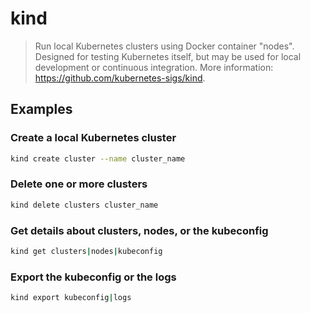# kind

> Run local Kubernetes clusters using Docker container "nodes". Designed for testing Kubernetes itself, but may be used for local development or continuous integration. More information: <https://github.com/kubernetes-sigs/kind>.

## Examples

### Create a local Kubernetes cluster

```bash
kind create cluster --name cluster_name
```

### Delete one or more clusters

```bash
kind delete clusters cluster_name
```

### Get details about clusters, nodes, or the kubeconfig

```bash
kind get clusters|nodes|kubeconfig
```

### Export the kubeconfig or the logs

```bash
kind export kubeconfig|logs
```

